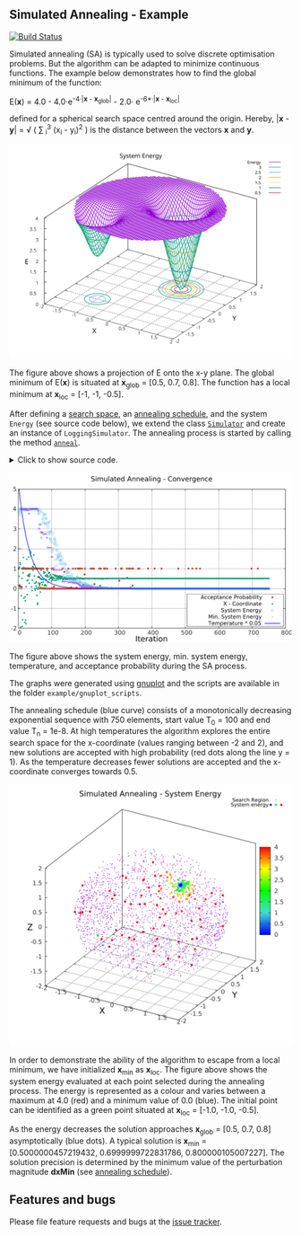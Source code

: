 ##  Simulated Annealing - Example
[![Build Status](https://travis-ci.com/simphotonics/simulated_annealing.svg?branch=main)](https://travis-ci.com/simphotonics/simulated_annealing)

Simulated annealing (SA) is typically used to solve discrete optimisation problems. But the algorithm can be adapted to minimize continuous functions. The example below demonstrates how
to find the global minimum of the function:

E(**x**) = 4.0 - 4.0&middot;e<sup>-4&middot;|**x** - **x**<sub>glob</sub>|</sup> - 2.0&middot; e<sup>-6*&middot;|**x** - **x**<sub>loc</sub>|</sup>

defined for a spherical search space centred around the origin.
Hereby, |**x** - **y**| = &#8730; ( &sum;<sub> i</sub><sup>3</sup> (x<sub>i</sub> - y<sub>i</sub>)<sup>2</sup> ) is the distance between the vectors **x** and **y**.

![Energy Function](https://raw.githubusercontent.com/simphotonics/simulated_annealing/main/example/plots/energy2d.svg?sanitize=true)


The figure above shows a projection of E onto the x-y plane. The global minimum of E(**x**)
is situated at **x**<sub>glob</sub> = \[0.5, 0.7, 0.8\]. The function has a local minimum
at **x**<sub>loc</sub>&nbsp;= \[-1, -1, -0.5\].

After defining a [search space], an [annealing schedule], and the system `Energy` (see source code below),
we extend the class [`Simulator`][SimulatorClass] and
create an instance of `LoggingSimulator`. The annealing process is started by calling the method [`anneal`][anneal].

<details><summary> Click to show source code.</summary>

```Dart
import 'dart:io';
import 'dart:math';

import 'package:simulated_annealing/simulated_annealing.dart';

class LoggingSimulator extends Simulator {
  LoggingSimulator(
    Energy system,
    AnnealingSchedule schedule, {
    num gamma = 0.8,
    num? dE0,
    List<num>? xMin0,
  }) : super(
          system,
          schedule,
          gamma: gamma,
          dE0: dE0,
          xMin0: xMin0,
        );

  final rec = DataRecorder();

  @override
  void prepareLog() {
    rec.prepareVector('x', 3);
    rec.prepareScalar('Energy');
    rec.prepareScalar('Energy Min');
    rec.prepareScalar('P(dE)');
    rec.prepareScalar('Temperature');
    rec.prepareVector('dx', 3);
  }

  @override
  void recordLog() {
    rec.addVector('x', x);
    rec.addVector('dx', dx);
    rec.addScalar('Energy', eCurrent);
    rec.addScalar('Energy Min', eMin);
    rec.addScalar('P(dE)',
        (eCurrent - eMin) < 0 ? 1 : exp(-(eCurrent - eMin) / (kB * t)));
    rec.addScalar('Temperature', t);
  }
}

void main() async {
  // Defining a spherical space.
  final radius = 2;
  final x = FixedInterval(-radius, radius);
  final y = ParametricInterval(
    () => -sqrt(pow(radius, 2) - pow(x.next(), 2)),
    () => sqrt(pow(radius, 2) - pow(x.next(), 2)),
  );
  final z = ParametricInterval(
    () => -sqrt(pow(radius, 2) - pow(y.next(), 2) - pow(x.next(), 2)),
    () => sqrt(pow(radius, 2) - pow(y.next(), 2) - pow(x.next(), 2)),
  );
  final space = SearchSpace([x, y, z]);

  // Defining an annealing schedule.
  final schedule = AnnealingSchedule(
    exponentialSequence(100, 1e-8, n: 750),
    space.size,
    [1e-6, 1e-6, 1e-6],
  );

  // Defining an energy function.
  // The energy function has a local minimum at xLocalMin
  // and a global minimum at xGlobalMin.
  final xGlobalMin = [0.5, 0.7, 0.8];
  final xLocalMin = [-1.0, -1.0, -0.5];
  num energyFunction(List<num> x) {
    return 4.0 -
        4.0 * exp(-4 * xGlobalMin.distance(x)) -
        2.0 * exp(-6 * xLocalMin.distance(x));
  }

  // ignore: unused_element
  int markov(num temperature) {
    return min(1 + 1 ~/ (100 * temperature), 25);
  }

  final energy = Energy(energyFunction, space);

  // Construct a simulator instance.
  final simulator = LoggingSimulator(
    energy,
    schedule,
    gamma: 0.8,
    dE0: energy.stdDev + 0.1,
    xMin0: [-1, -1, -0.5],
  );

  print(simulator);

  final sample = simulator.system.samplePoints;
  for (var i = 0; i < simulator.system.sampleSize; i++) {
    sample[i].add(simulator.system.sample[i]);
  }

  final xSol = simulator.anneal((t) => 1);
  await File('../data/log.dat').writeAsString(simulator.rec.export());
  await File('../data/energy_sample.dat')
      .writeAsString(sample.export(label: 'x y z energy'));

  print('Solution: $xSol');
}

```
</details>


![Convergence Graph](https://raw.githubusercontent.com/simphotonics/simulated_annealing/main/example/plots/convergence.svg)

The figure above shows the system energy, min. system energy, temperature, and acceptance probability during the SA process.

The graphs were generated using [gnuplot] and the scripts are available in the folder `example/gnuplot_scripts`.

The annealing schedule (blue curve) consists of a monotonically decreasing exponential sequence
with 750 elements, start value T<sub>0</sub> = 100 and end value T<sub>n</sub> = 1e-8. At high temperatures the algorithm explores the entire search space for the x-coordinate (values ranging between -2 and 2), and new solutions are accepted with high probability (red dots along the line y = 1). As the temperature decreases fewer solutions are accepted and the x-coordinate converges towards 0.5.

![System Energy](https://raw.githubusercontent.com/simphotonics/simulated_annealing/main/example/plots/energy.svg)

In order to demonstrate the ability of the algorithm to escape from a local minimum, we have
initialized **x**<sub>min</sub> as **x**<sub>loc</sub>. The figure above shows the
system energy evaluated at each point selected during the annealing
process. The energy is represented as a colour and varies between a maximum at 4.0 (red) and a minimum value of 0.0 (blue). The initial point can be identified as a green point situated at
**x**<sub>loc</sub> = \[-1.0, -1.0, -0.5\].

As the energy decreases the solution approaches **x**<sub>glob</sub> = \[0.5, 0.7, 0.8\] asymptotically (blue dots). A typical solution is **x**<sub>min</sub> = \[0.5000000457219432, 0.6999999722831786, 0.800000105007227\]. The solution precision is determined by the minimum value of the perturbation magnitude
**dxMin** (see [annealing schedule]).



## Features and bugs
Please file feature requests and bugs at the [issue tracker].

[issue tracker]: https://github.com/simphotonics/simulated_annealing/issues

[SearchSpace]: https://pub.dev/documentation/simulated_annealing/latest/simulated_annealing/SearchSpace-class.html

[search space]: SEARCH_SPACE.md

[annealing schedule]: ANNEALING_SCHEDULE.md

[SimulatorClass]: https://pub.dev/documentation/simulated_annealing/latest/simulated_annealing/Simulator-class.html

[anneal]: https://pub.dev/documentation/simulated_annealing/latest/simulated_annealing/Simulator/anneal.html

[gnuplot]: http://gnuplot.sourceforge.net/
